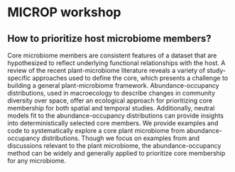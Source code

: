 # MICROP workshop
## How to prioritize host microbiome members?


Core microbiome members are consistent features of a dataset that are hypothesized to reflect underlying functional relationships with the host. A review of the recent plant-microbiome literature reveals a variety of study-specific approaches used to define the core, which presents a challenge to building a general plant-microbiome framework. Abundance-occupancy distributions, used in macroecology to describe changes in community diversity over space, offer an ecological approach for prioritizing core membership for both spatial and temporal studies. Additionally, neutral models fit to the abundance-occupancy distributions can provide insights into deterministically selected core members. We provide examples and code to systematically explore a core plant microbiome from abundance-occupancy distributions. Though we focus on examples from and discussions relevant to the plant microbiome, the abundance-occupancy method can be widely and generally applied to prioritize core membership for any microbiome.
